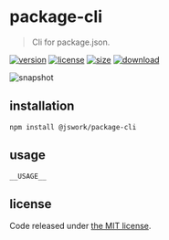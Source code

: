 # package-cli
> Cli for package.json.

[![version][version-image]][version-url]
[![license][license-image]][license-url]
[![size][size-image]][size-url]
[![download][download-image]][download-url]

![snapshot](https://tva1.sinaimg.cn/large/0081Kckwgy1gk87ynhkbaj30u60asasp.jpg)

## installation
```shell
npm install @jswork/package-cli
```

## usage
~~~
__USAGE__
~~~

## license
Code released under [the MIT license](https://github.com/afeiship/package-cli/blob/master/LICENSE.txt).

[version-image]: https://img.shields.io/npm/v/@jswork/package-cli
[version-url]: https://npmjs.org/package/@jswork/package-cli

[license-image]: https://img.shields.io/npm/l/@jswork/package-cli
[license-url]: https://github.com/afeiship/package-cli/blob/master/LICENSE.txt

[size-image]: https://img.shields.io/bundlephobia/minzip/@jswork/package-cli
[size-url]: https://github.com/afeiship/package-cli/blob/master/dist/package-cli.min.js

[download-image]: https://img.shields.io/npm/dm/@jswork/package-cli
[download-url]: https://www.npmjs.com/package/@jswork/package-cli
